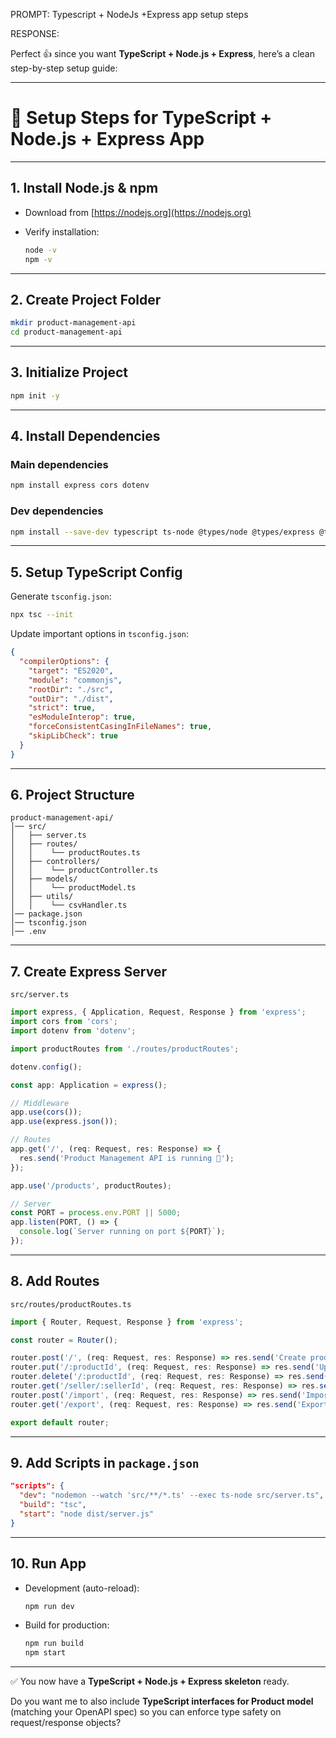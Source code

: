 PROMPT: Typescript + NodeJs +Express app setup steps

RESPONSE: 

Perfect 👍 since you want **TypeScript + Node.js + Express**, here’s a clean step-by-step setup guide:

---

# 🚀 Setup Steps for TypeScript + Node.js + Express App

---

## 1. Install Node.js & npm

* Download from [https://nodejs.org](https://nodejs.org)
* Verify installation:

  ```bash
  node -v
  npm -v
  ```

---

## 2. Create Project Folder

```bash
mkdir product-management-api
cd product-management-api
```

---

## 3. Initialize Project

```bash
npm init -y
```

---

## 4. Install Dependencies

### Main dependencies

```bash
npm install express cors dotenv
```

### Dev dependencies

```bash
npm install --save-dev typescript ts-node @types/node @types/express @types/cors nodemon
```

---

## 5. Setup TypeScript Config

Generate `tsconfig.json`:

```bash
npx tsc --init
```

Update important options in `tsconfig.json`:

```json
{
  "compilerOptions": {
    "target": "ES2020",
    "module": "commonjs",
    "rootDir": "./src",
    "outDir": "./dist",
    "strict": true,
    "esModuleInterop": true,
    "forceConsistentCasingInFileNames": true,
    "skipLibCheck": true
  }
}
```

---

## 6. Project Structure

```
product-management-api/
│── src/
│   ├── server.ts
│   ├── routes/
│   │    └── productRoutes.ts
│   ├── controllers/
│   │    └── productController.ts
│   ├── models/
│   │    └── productModel.ts
│   ├── utils/
│   │    └── csvHandler.ts
│── package.json
│── tsconfig.json
│── .env
```

---

## 7. Create Express Server

`src/server.ts`

```ts
import express, { Application, Request, Response } from 'express';
import cors from 'cors';
import dotenv from 'dotenv';

import productRoutes from './routes/productRoutes';

dotenv.config();

const app: Application = express();

// Middleware
app.use(cors());
app.use(express.json());

// Routes
app.get('/', (req: Request, res: Response) => {
  res.send('Product Management API is running 🚀');
});

app.use('/products', productRoutes);

// Server
const PORT = process.env.PORT || 5000;
app.listen(PORT, () => {
  console.log(`Server running on port ${PORT}`);
});
```

---

## 8. Add Routes

`src/routes/productRoutes.ts`

```ts
import { Router, Request, Response } from 'express';

const router = Router();

router.post('/', (req: Request, res: Response) => res.send('Create product'));
router.put('/:productId', (req: Request, res: Response) => res.send('Update product'));
router.delete('/:productId', (req: Request, res: Response) => res.send('Delete product'));
router.get('/seller/:sellerId', (req: Request, res: Response) => res.send('Get products by seller'));
router.post('/import', (req: Request, res: Response) => res.send('Import products CSV'));
router.get('/export', (req: Request, res: Response) => res.send('Export products CSV'));

export default router;
```

---

## 9. Add Scripts in `package.json`

```json
"scripts": {
  "dev": "nodemon --watch 'src/**/*.ts' --exec ts-node src/server.ts",
  "build": "tsc",
  "start": "node dist/server.js"
}
```

---

## 10. Run App

* Development (auto-reload):

  ```bash
  npm run dev
  ```
* Build for production:

  ```bash
  npm run build
  npm start
  ```

---

✅ You now have a **TypeScript + Node.js + Express skeleton** ready.

Do you want me to also include **TypeScript interfaces for Product model** (matching your OpenAPI spec) so you can enforce type safety on request/response objects?
